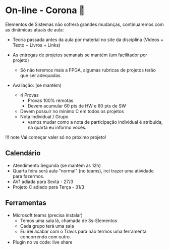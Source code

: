 # On-line - Corona :tangerine:

Elementos de Sistemas não sofrerá grandes mudanças, 
continuaremos com as dinâmicas atuais de aula:

- Teoria passada antes da aula por material no site da disciplina 
(Vídeos + Texto + Livros + Links)

- As entregas de projetos semanais se mantém (um facilitador por projeto)
    - Só não teremos mais a FPGA, algumas rubricas de projetos terão que ser adequadas.

- Avaliação:  (se mantém)
    - 4 Provas
        - Provas 100% remotas
        - Devem acumular 60 pts de HW e 60 pts de SW
    - Devem possuir no mínimo C em todos os projetos
    - Nota individual / Grupo
        - vamos mudar como a nota de participação individual é atribuída, na quarta eu informo vocês.
        
!!! note
     Vai começar valer só no próximo projeto!
        
## Calendário

- Atendimento Segunda (se mantém às 12h)
- Quarta feira será aula "normal" (no teams), irei trazer uma atividade para fazermos.
- AV1 adiada para Sexta - 27/3
- Projeto C adiado para Terça - 31/3

## Ferramentas 

- Microsoft teams (precisa instalar)
    - Temos uma sala lá, chamada de 3s-Elementos
    - Cada grupo terá uma sala
    - Eu irei acabar com o Travis para não termos uma ferramenta concorrendo com outro.
- Plugin no vs code: live share



    



